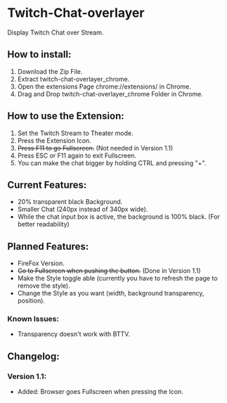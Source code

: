 # Twitch-Chat-overlayer
Display Twitch Chat over Stream.

## How to install:
1. Download the Zip File.
2. Extract twitch-chat-overlayer_chrome.
3. Open the extensions Page chrome://extensions/ in Chrome.
4. Drag and Drop twitch-chat-overlayer_chrome Folder in Chrome.

## How to use the Extension:
1. Set the Twitch Stream to Theater mode.
2. Press the Extension Icon.
3. ~~Press F11 to go Fullscreen.~~ (Not needed in Version 1.1)
4. Press ESC or F11 again to exit Fullscreen.
5. You can make the chat bigger by holding CTRL and pressing "+".

## Current Features:
+ 20% transparent black Background.
+ Smaller Chat (240px instead of 340px wide). 
+ While the chat input box is active, the background is 100% black. (For better readability)

## Planned Features:
- FireFox Version.
- ~~Go to Fullscreen when pushing the button.~~ (Done in Version 1.1)
- Make the Style toggle able (currently you have to refresh the page to remove the style).
- Change the Style as you want (width, background transparency, position).

### Known Issues:
- Transparency doesn't work with BTTV.

## Changelog:
### Version 1.1:
+ Added: Browser goes Fullscreen when pressing the Icon.
